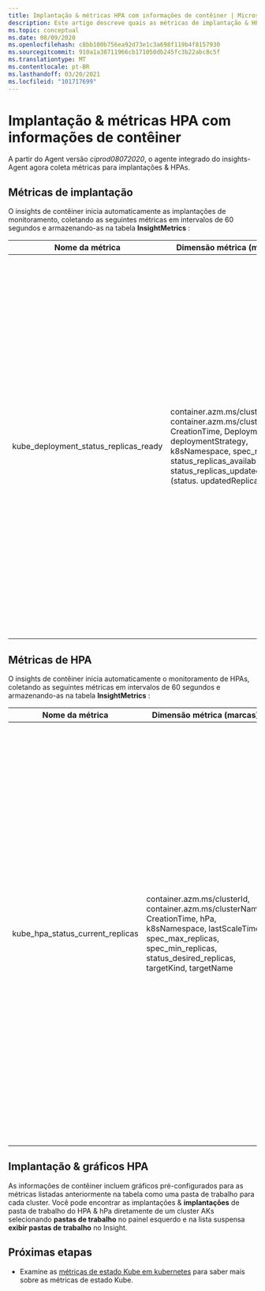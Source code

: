 ```yaml
---
title: Implantação & métricas HPA com informações de contêiner | Microsoft Docs
description: Este artigo descreve quais as métricas de implantação & HPA (autoescalar de Pod horizontal) são coletadas com informações de contêiner.
ms.topic: conceptual
ms.date: 08/09/2020
ms.openlocfilehash: c8bb100b756ea92d73e1c3a698f119b4f8157930
ms.sourcegitcommit: 910a1a38711966cb171050db245fc3b22abc8c5f
ms.translationtype: MT
ms.contentlocale: pt-BR
ms.lasthandoff: 03/20/2021
ms.locfileid: "101717699"
---
```

# <a name="deployment--hpa-metrics-with-container-insights"></a>Implantação & métricas HPA com informações de contêiner

A partir do Agent versão *ciprod08072020*, o agente integrado do insights-Agent agora coleta métricas para implantações & HPAs.

## <a name="deployment-metrics"></a>Métricas de implantação

O insights de contêiner inicia automaticamente as implantações de monitoramento, coletando as seguintes métricas em intervalos de 60 segundos e armazenando-as na tabela **InsightMetrics** :

|Nome da métrica |Dimensão métrica (marcas) |Descrição |
|------------|------------------------|------------|
|kube_deployment_status_replicas_ready |container.azm.ms/clusterId, container.azm.ms/clusterName, CreationTime, Deployment, deploymentStrategy, k8sNamespace, spec_replicas, status_replicas_available, status_replicas_updated (status. updatedReplicas) | Número total de pods prontos direcionados para esta implantação (status. readyReplicas). Abaixo estão as dimensões dessa métrica. <ul> <li> implantação-nome da implantação </li> <li> namespace k8sNamespace-kubernetes para a implantação </li> <li> deploymentStrategy-estratégia de implantação a ser usada para substituir pods por novas (spec. Strategy. Type)</li><li> CreationTime-carimbo de data/hora da criação da implantação </li> <li> spec_replicas-número de pods desejadas (espec. réplicas) </li> <li>status_replicas_available-número total de pods disponíveis (pronto para pelo menos minReadySeconds) direcionados por essa implantação (status. availableReplicas)</li><li>status_replicas_updated-número total de pods não terminadas direcionadas por essa implantação que têm a especificação de modelo desejada (status. updatedReplicas) </li></ul>|

## <a name="hpa-metrics"></a>Métricas de HPA

O insights de contêiner inicia automaticamente o monitoramento de HPAs, coletando as seguintes métricas em intervalos de 60 segundos e armazenando-as na tabela **InsightMetrics** :

|Nome da métrica |Dimensão métrica (marcas) |Descrição |
|------------|------------------------|------------|
|kube_hpa_status_current_replicas |container.azm.ms/clusterId, container.azm.ms/clusterName, CreationTime, hPa, k8sNamespace, lastScaleTime, spec_max_replicas, spec_min_replicas, status_desired_replicas, targetKind, targetName | Número atual de réplicas de pods gerenciadas por este AutoScaler (status. currentReplicas). Abaixo estão as dimensões dessa métrica. <ul> <li> hPa-nome do HPA </li> <li> k8sNamespace-kubernetes namespace para o HPA </li> <li> lastScaleTime – última vez em que o HPA dimensionou o número de pods (status. lastScaleTime)</li><li> CreationTime-carimbo de data/hora de criação do HPA </li> <li> spec_max_replicas-limite superior para o número de pods que pode ser definido pelo dimensionador automática (spec. maxReplicas) </li> <li> spec_min_replicas limite inferior para o número de réplicas para as quais o dimensionamento automática pode reduzir verticalmente (spec. minReplicas) </li><li>status_desired_replicas-número desejado de réplicas de pods gerenciadas por este dimensionador automática (status. desiredReplicas)</li><li>targetKind-tipo de destino do HPA (spec. scaleTargetRef. Kind) </li><li>targetName-nome do destino do HPA (spec.scaleTargetRef.name) </li></ul>|

## <a name="deployment--hpa-charts"></a>Implantação & gráficos HPA 

As informações de contêiner incluem gráficos pré-configurados para as métricas listadas anteriormente na tabela como uma pasta de trabalho para cada cluster. Você pode encontrar as implantações & **implantações** de pasta de trabalho do HPA & hPa diretamente de um cluster AKs selecionando **pastas de trabalho** no painel esquerdo e na lista suspensa **exibir pastas de trabalho** no Insight.

## <a name="next-steps"></a>Próximas etapas

- Examine as [métricas de estado Kube em kubernetes](https://github.com/kubernetes/kube-state-metrics/tree/master/docs) para saber mais sobre as métricas de estado Kube.